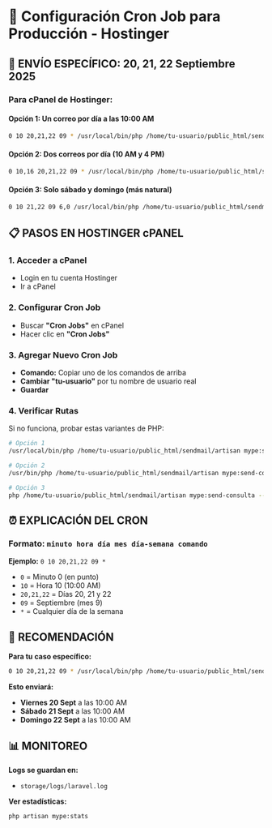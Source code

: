 # 🚀 Configuración Cron Job para Producción - Hostinger

## 📅 ENVÍO ESPECÍFICO: 20, 21, 22 Septiembre 2025

### **Para cPanel de Hostinger:**

#### **Opción 1: Un correo por día a las 10:00 AM**
```bash
0 10 20,21,22 09 * /usr/local/bin/php /home/tu-usuario/public_html/sendmail/artisan mype:send-consulta --force
```

#### **Opción 2: Dos correos por día (10 AM y 4 PM)**
```bash
0 10,16 20,21,22 09 * /usr/local/bin/php /home/tu-usuario/public_html/sendmail/artisan mype:send-consulta --force
```

#### **Opción 3: Solo sábado y domingo (más natural)**
```bash
0 10 21,22 09 6,0 /usr/local/bin/php /home/tu-usuario/public_html/sendmail/artisan mype:send-consulta --force
```

## 📋 PASOS EN HOSTINGER cPANEL

### 1. **Acceder a cPanel**
- Login en tu cuenta Hostinger
- Ir a cPanel

### 2. **Configurar Cron Job**
- Buscar **"Cron Jobs"** en cPanel
- Hacer clic en **"Cron Jobs"**

### 3. **Agregar Nuevo Cron Job**
- **Comando:** Copiar uno de los comandos de arriba
- **Cambiar "tu-usuario"** por tu nombre de usuario real
- **Guardar**

### 4. **Verificar Rutas**
Si no funciona, probar estas variantes de PHP:
```bash
# Opción 1
/usr/local/bin/php /home/tu-usuario/public_html/sendmail/artisan mype:send-consulta --force

# Opción 2  
/usr/bin/php /home/tu-usuario/public_html/sendmail/artisan mype:send-consulta --force

# Opción 3
php /home/tu-usuario/public_html/sendmail/artisan mype:send-consulta --force
```

## ⏰ EXPLICACIÓN DEL CRON

### Formato: `minuto hora día mes día-semana comando`

**Ejemplo:** `0 10 20,21,22 09 *`
- `0` = Minuto 0 (en punto)
- `10` = Hora 10 (10:00 AM)
- `20,21,22` = Días 20, 21 y 22
- `09` = Septiembre (mes 9)
- `*` = Cualquier día de la semana

## 🎯 RECOMENDACIÓN

**Para tu caso específico:**
```bash
0 10 20,21,22 09 * /usr/local/bin/php /home/tu-usuario/public_html/sendmail/artisan mype:send-consulta --force
```

**Esto enviará:**
- **Viernes 20 Sept** a las 10:00 AM
- **Sábado 21 Sept** a las 10:00 AM  
- **Domingo 22 Sept** a las 10:00 AM

## 📊 MONITOREO

**Logs se guardan en:**
- `storage/logs/laravel.log`

**Ver estadísticas:**
```bash
php artisan mype:stats
```
